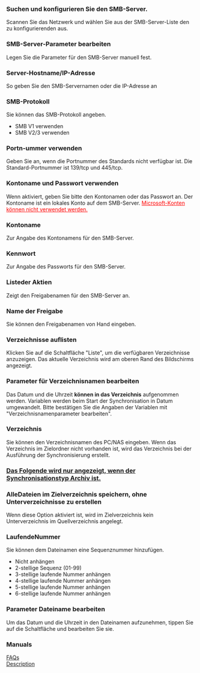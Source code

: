 ### Suchen und konfigurieren Sie den SMB-Server.<br>

Scannen Sie das Netzwerk und wählen Sie aus der SMB-Server-Liste den zu konfigurierenden aus. <br>

### SMB-Server-Parameter bearbeiten<br>

Legen Sie die Parameter für den SMB-Server manuell fest. <br>

### Server-Hostname/IP-Adresse<br>

So geben Sie den SMB-Servernamen oder die IP-Adresse an <br>

### SMB-Protokoll<br>

Sie können das SMB-Protokoll angeben.<br>

- SMB V1 verwenden<br>
- SMB V2/3 verwenden<br>

### Portn-ummer verwenden<br>

Geben Sie an, wenn die Portnummer des Standards nicht verfügbar ist. Die Standard-Portnummer ist 139/tcp und 445/tcp. <br>

### Kontoname und Passwort verwenden<br>

Wenn aktiviert, geben Sie bitte den Kontonamen oder das Passwort an. Der Kontoname ist ein lokales Konto auf dem SMB-Server. <span style="color: red;"><u>Microsoft-Konten können nicht verwendet werden.</u></span> <br>

### Kontoname<br>

Zur Angabe des Kontonamens für den SMB-Server. <br>

### Kennwort<br>

Zur Angabe des Passworts für den SMB-Server. <br>

### Listeder Aktien<br>

Zeigt den Freigabenamen für den SMB-Server an.<br>

### Name der Freigabe<br>

Sie können den Freigabenamen von Hand eingeben. <br>

### Verzeichnisse auflisten<br>

Klicken Sie auf die Schaltfläche "Liste", um die verfügbaren Verzeichnisse anzuzeigen. Das aktuelle Verzeichnis wird am oberen Rand des Bildschirms angezeigt.<br>

### Parameter für Verzeichnisnamen bearbeiten<br>

Das Datum und die Uhrzeit **können in das Verzeichnis** aufgenommen werden. Variablen werden beim Start der Synchronisation in Datum umgewandelt. Bitte bestätigen Sie die Angaben der Variablen mit "Verzeichnisnamenparameter bearbeiten". <br>

### Verzeichnis<br>

Sie können den Verzeichnisnamen des PC/NAS eingeben. Wenn das Verzeichnis im Zielordner nicht vorhanden ist, wird das Verzeichnis bei der Ausführung der Synchronisierung erstellt.<br>

### <u>Das Folgende wird nur angezeigt, wenn der Synchronisationstyp Archiv ist.</u><br>

### AlleDateien im Zielverzeichnis speichern, ohne Unterverzeichnisse zu erstellen<br>

Wenn diese Option aktiviert ist, wird im Zielverzeichnis kein Unterverzeichnis im Quellverzeichnis angelegt.<br>

### LaufendeNummer<br>

Sie können dem Dateinamen eine Sequenznummer hinzufügen. <br>

- Nicht anhängen<br>
- 2-stellige Sequenz (01-99)<br>
- 3-stellige laufende Nummer anhängen<br>
- 4-stellige laufende Nummer anhängen<br>
- 5-stellige laufende Nummer anhängen<br>
- 6-stellige laufende Nummer anhängen<br>

### Parameter Dateiname bearbeiten<br>

Um das Datum und die Uhrzeit in den Dateinamen aufzunehmen, tippen Sie auf die Schaltfläche und bearbeiten Sie sie.<br>

### Manuals<br>
[FAQs](https://sentaroh.github.io/Documents/SMBSync3/SMBSync3_FAQ_EN.htm)<br>
[Description](https://sentaroh.github.io/Documents/SMBSync3/SMBSync3_Desc_EN.htm)<br>
